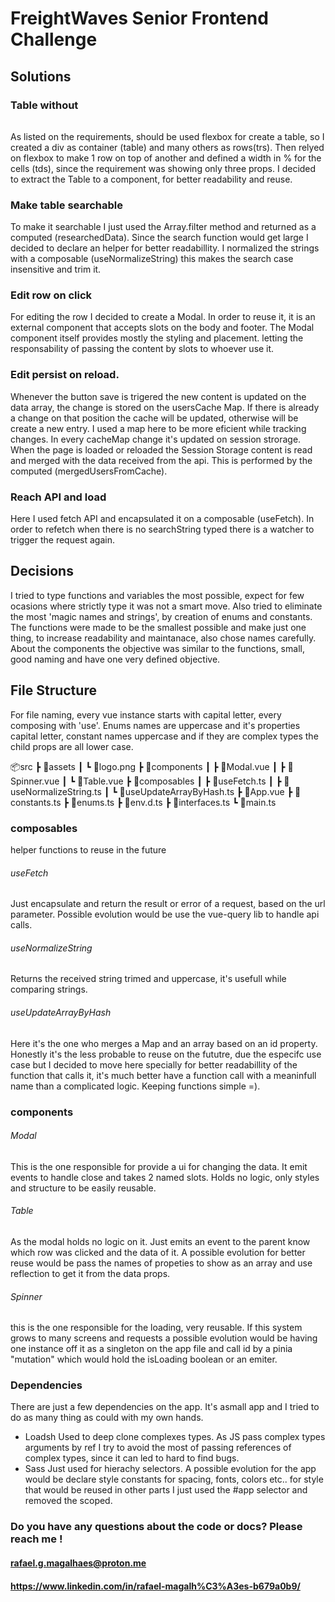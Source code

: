 # FreightWaves Senior Frontend Challenge

## Solutions

### Table without <table></table>
As listed on the requirements, should be used flexbox for create a table, so I created a div as container (table) and many others as rows(trs). Then relyed on flexbox to make 1 row on top of another and defined a width in % for the cells (tds), since the requirement was showing only three props. I decided to extract the Table to a component, for better readability and reuse.

### Make table searchable
To make it searchable I just used the Array.filter method and returned as a computed (researchedData). Since the search function would get large I decided to declare an helper for better readabillity. I normalized the strings with a composable (useNormalizeString) this makes the search case insensitive and trim it.

### Edit row on click
For editing the row I decided to create a Modal. In order to reuse it, it is an external component that accepts slots on the body and footer. The Modal component itself provides mostly the styling and placement. letting the responsability of passing the content by slots to whoever use it.

### Edit persist on reload.
Whenever the button save is trigered the new content is updated on the data array, the change is stored on the usersCache Map. If there is already a change on that position the cache will be updated, otherwise  will be create a new entry. I used a map here to be more eficient while tracking changes. In every cacheMap change it's updated on session strorage. When the page is loaded or reloaded the Session Storage content is read and merged with the data received from the api. This is performed by the computed (mergedUsersFromCache).

### Reach API and load
Here I used fetch API and encapsulated it on a composable (useFetch). In order to refetch when there is no searchString typed there is a watcher to trigger the request again.

## Decisions
I tried to type functions and variables the most possible, expect for few ocasions where strictly type it was not a smart move. Also tried to eliminate the most 'magic names and strings', by creation of enums and constants.
The functions were made to be the smallest possible and make just one thing, to increase readability and maintanace, also chose names carefully.
About the components the objective was similar to the functions, small, good naming and have one very defined objective.

## File Structure
For file naming, every vue instance starts with capital letter, every composing with 'use'.
Enums names are uppercase and it's properties capital letter, constant names uppercase and if they are complex types the child props are all lower case.

📦src
 ┣ 📂assets
 ┃ ┗ 📜logo.png
 ┣ 📂components
 ┃ ┣ 📜Modal.vue
 ┃ ┣ 📜Spinner.vue
 ┃ ┗ 📜Table.vue
 ┣ 📂composables
 ┃ ┣ 📜useFetch.ts
 ┃ ┣ 📜useNormalizeString.ts
 ┃ ┗ 📜useUpdateArrayByHash.ts
 ┣ 📜App.vue
 ┣ 📜constants.ts
 ┣ 📜enums.ts
 ┣ 📜env.d.ts
 ┣ 📜interfaces.ts
 ┗ 📜main.ts


### composables
helper functions to reuse in the future 
###### useFetch
Just encapsulate and return the result or error of a request, based on the url parameter. Possible evolution would be use the vue-query lib to handle api calls.
###### useNormalizeString
Returns the received string  trimed and uppercase, it's usefull while comparing strings.
###### useUpdateArrayByHash
Here it's the one who merges a Map and an array based on an id property. Honestly it's the less probable to reuse on the fututre, due the especifc use case but I decided to move here specially for better readabillity of the function that calls it, it's much better have a function call with a meaninfull name than a complicated logic. Keeping functions simple =).

### components
###### Modal
This is the one responsible for provide a ui for changing the data. It emit events to handle close and takes 2 named slots. Holds no logic, only styles and structure to be easily reusable.
###### Table
As the modal holds no logic on it. Just emits an event to the parent know which row was clicked and the data of it. A possible evolution for better reuse would be pass the names of propeties to show as an array and use reflection to get it from the data props.

###### Spinner
this is the one responsible for the loading, very reusable. If this system grows to many screens and requests a possible evolution would be having one instance off it as a singleton on the app file and call id by a pinia "mutation" which would hold the isLoading boolean or an emiter.

### Dependencies
There are just a few dependencies on the app. It's asmall app and I tried to do as many thing as could with my own hands.
- Loadsh 
Used to deep clone complexes types. As JS pass complex types arguments by ref I try to avoid the most of passing references of complex types, since it can led to hard to find bugs.
- Sass
Just used for hierachy selectors. A possible evolution for the app would be declare style constants for spacing, fonts, colors etc.. for style that would be reused in other parts I just used the #app selector and removed the scoped.

### Do you have any questions about the code or docs? Please reach me !

#### rafael.g.magalhaes@proton.me
#### https://www.linkedin.com/in/rafael-magalh%C3%A3es-b679a0b9/
